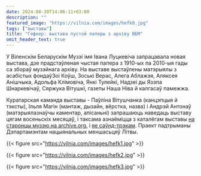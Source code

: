 ```yaml
---
date: 2024-08-30T14:06:11+03:00
description: ""
featured_image: "https://vilnia.com/images/hefk0.jpg"
tags: ["выставы"]
title: "Гефкер: выстава пустой паперы з архіву ВБМ"
omit_header_text: true
---
```


У Віленскім Беларускім Музэі імя Івана Луцкевіча запрацавала новая выстава, дзе прадстаўленая чыстая папера з 1910-ых па 2010-ыя гады са збораў музэйнага архіву. На выставе выстаўлены матэрыялы з асабістых фондаўЗоі Коўш, Зоські Верас, Алега Аблажэя, Аляксея Анішчыка, Адольфа Клімовіча, Янкі Тулейкі, Надзеі ды Язэпа Шнаркевічаў, Сяржука Вітушкі, газеты Наша Ніва й калгасаў памежжа. 

Куратарская каманда выставы - Паўліна Вітушчанка (канцэпцыя й тэксты), Ільля Магін (мантаж, дызайн, вёрстка, назва) і Андрэй Антонаў (матэрыялазнаўчы каментар, апісаньні) запрашаюць наведаць выставу цягам восеньскіх месяцаў, і таксама азнаёміцца з каталёгам выставы [на старонцы музэю на archive.org.](https://archive.org/details/vbm-hefker-kataloh) і [яе саўнд-трэкам](https://archive.org/details/bd-silence-of-urucche). Праект падтрыманы Дэпартамэнтам нацыянальных меншасьцяў Літвы. 

{{< figure src="https://vilnia.com/images/hefk1.jpg" >}}


{{< figure src="https://vilnia.com/images/hefk2.jpg" >}}


{{< figure src="https://vilnia.com/images/hefk3.jpg" >}}


